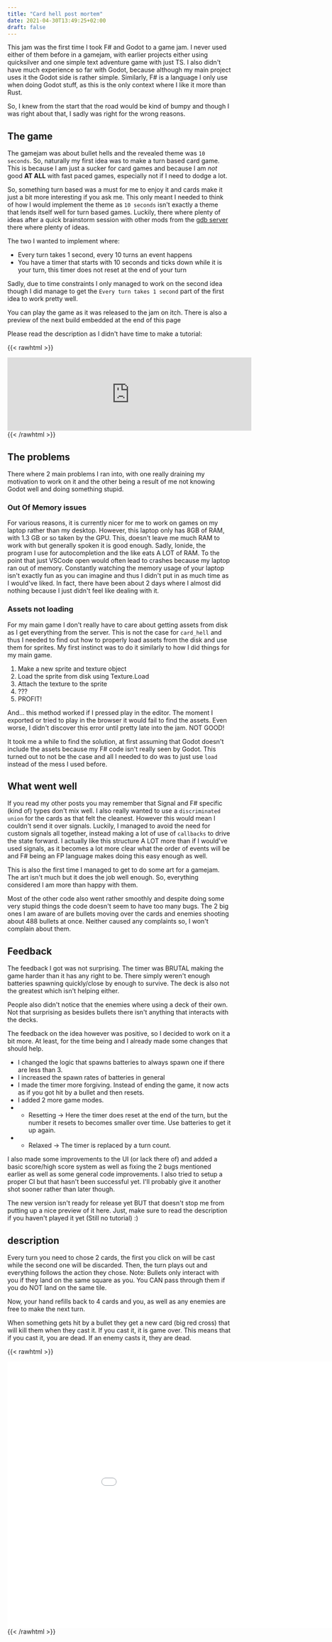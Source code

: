 ```yaml
---
title: "Card hell post mortem"
date: 2021-04-30T13:49:25+02:00
draft: false
---
```


This jam was the first time I took F# and Godot to a game jam. I never used either of them before in a gamejam, with earlier projects either using quicksilver and one simple text adventure game with just TS. I also didn't have much experience so far with Godot, because although my main project uses it the Godot side is rather simple. Similarly, F# is a language I only use when doing Godot stuff, as this is the only context where I like it more than Rust.

So, I knew from the start that the road would be kind of bumpy and though I was right about that, I sadly was right for the wrong reasons.

## The game

The gamejam was about bullet hells and the revealed theme was `10 seconds`. So, naturally my first idea was to make a turn based card game. This is because I am just a sucker for card games and because I am _not_ good **AT ALL** with fast paced games, especially not if I need to dodge a lot.

So, something turn based was a must for me to enjoy it and cards make it just a bit more interesting if you ask me. This only meant I needed to think of how I would implement the theme as `10 seconds` isn't exactly a theme that lends itself well for turn based games. Luckily, there where plenty of ideas after a quick brainstorm session with other mods from the [gdb server](https://discord.gg/fvjMQNEkQU) there where plenty of ideas.

The two I wanted to implement where:

- Every turn takes 1 second, every 10 turns an event happens
- You have a timer that starts with 10 seconds and ticks down while it is your turn, this timer does not reset at the end of your turn

Sadly, due to time constraints I only managed to work on the second idea though I did manage to get the `Every turn takes 1 second` part of the first idea to work pretty well.

You can play the game as it was released to the jam on itch. There is also a preview of the next build embedded at the end of this page

Please read the description as I didn't have time to make a tutorial:

{{< rawhtml >}}
<div style="text-align: center;">
<iframe src="https://itch.io/embed/1006451?linkback=true&amp;border_width=0&amp;bg_color=8a8a8a&amp;fg_color=ffffff" width="550" height="165" frameborder="0"><a href="https://lenscas.itch.io/card-hell">card hell by lenscas</a></iframe>
</div>
{{< /rawhtml >}}

## The problems

There where 2 main problems I ran into, with one really draining my motivation to work on it and the other being a result of me not knowing Godot well and doing something stupid.

### Out Of Memory issues

For various reasons, it is currently nicer for me to work on games on my laptop rather than my desktop. However, this laptop only has 8GB of RAM, with 1.3 GB or so taken by the GPU. This, doesn't leave me much RAM to work with but generally spoken it is good enough. Sadly, Ionide, the program I use for autocompletion and the like eats A LOT of RAM. To the point that just VSCode open would often lead to crashes because my laptop ran out of memory. Constantly watching the memory usage of your laptop isn't exactly fun as you can imagine and thus I didn't put in as much time as I would've liked. In fact, there have been about 2 days where I almost did nothing because I just didn't feel like dealing with it.

### Assets not loading

For my main game I don't really have to care about getting assets from disk as I get everything from the server. This is not the case for `card_hell` and thus I needed to find out how to properly load assets from the disk and use them for sprites. My first instinct was to do it similarly to how I did things for my main game.

1. Make a new sprite and texture object
2. Load the sprite from disk using Texture.Load
3. Attach the texture to the sprite
4. ???
5. PROFIT!

And... this method worked if I pressed play in the editor. The moment I exported or tried to play in the browser it would fail to find the assets. Even worse, I didn't discover this error until pretty late into the jam. NOT GOOD!

It took me a while to find the solution, at first assuming that Godot doesn't include the assets because my F# code isn't really seen by Godot. This turned out to not be the case and all I needed to do was to just use `load` instead of the mess I used before.

## What went well

If you read my other posts you may remember that Signal and F# specific (kind of) types don't mix well. I also really wanted to use a `discriminated union` for the cards as that felt the cleanest. However this would mean I couldn't send it over signals. Luckily, I managed to avoid the need for custom signals all together, instead making a lot of use of `callbacks` to drive the state forward. I actually like this structure A LOT more than if I would've used signals, as it becomes a lot more clear what the order of events will be and F# being an FP language makes doing this easy enough as well.

This is also the first time I managed to get to do some art for a gamejam. The art isn't much but it does the job well enough. So, everything considered I am more than happy with them.

Most of the other code also went rather smoothly and despite doing some very stupid things the code doesn't seem to have too many bugs. The 2 big ones I am aware of are bullets moving over the cards and enemies shooting about 488 bullets at once. Neither caused any complaints so, I won't complain about them.

## Feedback

The feedback I got was not surprising. The timer was BRUTAL making the game harder than it has any right to be. There simply weren't enough batteries spawning quickly/close by enough to survive. The deck is also not the greatest which isn't helping either.

People also didn't notice that the enemies where using a deck of their own. Not that surprising as besides bullets there isn't anything that interacts with the decks.

The feedback on the idea however was positive, so I decided to work on it a bit more. At least, for the time being and I already made some changes that should help.

- I changed the logic that spawns batteries to always spawn one if there are less than 3.
- I increased the spawn rates of batteries in general
- I made the timer more forgiving. Instead of ending the game, it now acts as if you got hit by a bullet and then resets.
- I added 2 more game modes.
- - Resetting -> Here the timer does reset at the end of the turn, but the number it resets to becomes smaller over time. Use batteries to get it up again.
- - Relaxed -> The timer is replaced by a turn count.

I also made some improvements to the UI (or lack there of) and added a basic score/high score system as well as fixing the 2 bugs mentioned earlier as well as some general code improvements. I also tried to setup a proper CI but that hasn't been successful yet. I'll probably give it another shot sooner rather than later though.

The new version isn't ready for release yet BUT that doesn't stop me from putting up a nice preview of it here. Just, make sure to read the description if you haven't played it yet (Still no tutorial) :)

## description
Every turn you need to chose 2 cards, the first you click on will be cast while the second one will be discarded. Then, the turn plays out and everything follows the action they chose. Note: Bullets only interact with you if they land on the same square as you. You CAN pass through them if you do NOT land on the same tile.

Now, your hand refills back to 4 cards and you, as well as any enemies are free to make the next turn.

When something gets hit by a bullet they get a new card (big red cross) that will kill them when they cast it. If you cast it, it is game over. This means that if you cast it, you are dead. If an enemy casts it, they are dead.

{{< rawhtml >}}
<div style="text-align: center;">
<iframe src="/card_hell/index.html"  width="1024" height="600" frameborder="0"><a href="/card_hell/index.html">card hell by lenscas</a></iframe>
</div>
{{< /rawhtml >}}